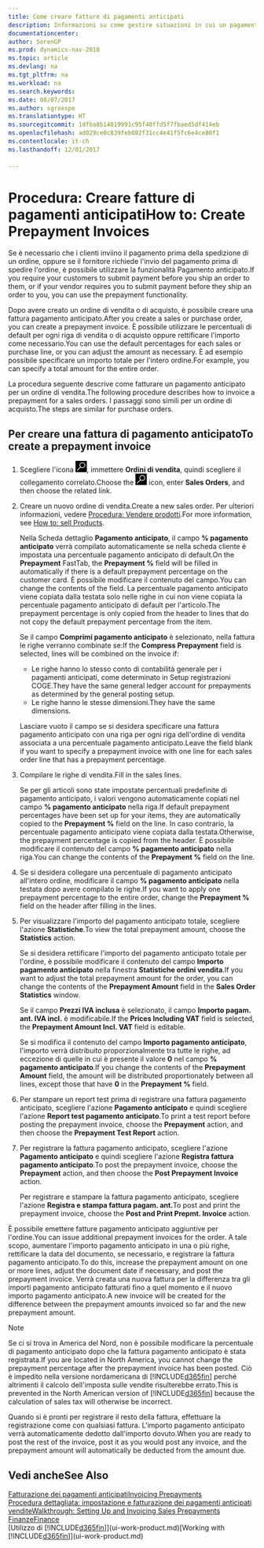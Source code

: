 ```yaml
---
title: Come creare fatture di pagamenti anticipati
description: Informazioni su come gestire situazioni in cui un pagamento anticipato viene richiesto ai clienti o dal fornitore.
documentationcenter: 
author: SorenGP
ms.prod: dynamics-nav-2018
ms.topic: article
ms.devlang: na
ms.tgt_pltfrm: na
ms.workload: na
ms.search.keywords: 
ms.date: 08/07/2017
ms.author: sgroespe
ms.translationtype: HT
ms.sourcegitcommit: 1dfba8b14019991c95f40ffd5f7fbaed5df414eb
ms.openlocfilehash: ad029ce0c839feb082f31cc4e41f5fc6e4ce80f1
ms.contentlocale: it-ch
ms.lasthandoff: 12/01/2017

---
```

# <a name="how-to-create-prepayment-invoices"></a><span data-ttu-id="2d753-103">Procedura: Creare fatture di pagamenti anticipati</span><span class="sxs-lookup"><span data-stu-id="2d753-103">How to: Create Prepayment Invoices</span></span>
<span data-ttu-id="2d753-104">Se è necessario che i clienti inviino il pagamento prima della spedizione di un ordine, oppure se il fornitore richiede l'invio del pagamento prima di spedire l'ordine, è possibile utilizzare la funzionalità Pagamento anticipato.</span><span class="sxs-lookup"><span data-stu-id="2d753-104">If you require your customers to submit payment before you ship an order to them, or if your vendor requires you to submit payment before they ship an order to you, you can use the prepayment functionality.</span></span>  

<span data-ttu-id="2d753-105">Dopo avere creato un ordine di vendita o di acquisto, è possibile creare una fattura pagamento anticipato.</span><span class="sxs-lookup"><span data-stu-id="2d753-105">After you create a sales or purchase order, you can create a prepayment invoice.</span></span> <span data-ttu-id="2d753-106">È possibile utilizzare le percentuali di default per ogni riga di vendita o di acquisto oppure rettificare l'importo come necessario.</span><span class="sxs-lookup"><span data-stu-id="2d753-106">You can use the default percentages for each sales or purchase line, or you can adjust the amount as necessary.</span></span> <span data-ttu-id="2d753-107">È ad esempio possibile specificare un importo totale per l'intero ordine.</span><span class="sxs-lookup"><span data-stu-id="2d753-107">For example, you can specify a total amount for the entire order.</span></span>  

<span data-ttu-id="2d753-108">La procedura seguente descrive come fatturare un pagamento anticipato per un ordine di vendita.</span><span class="sxs-lookup"><span data-stu-id="2d753-108">The following procedure describes how to invoice a prepayment for a sales orders.</span></span> <span data-ttu-id="2d753-109">I passaggi sono simili per un ordine di acquisto.</span><span class="sxs-lookup"><span data-stu-id="2d753-109">The steps are similar for purchase orders.</span></span>  

## <a name="to-create-a-prepayment-invoice"></a><span data-ttu-id="2d753-110">Per creare una fattura di pagamento anticipato</span><span class="sxs-lookup"><span data-stu-id="2d753-110">To create a prepayment invoice</span></span>  
1. <span data-ttu-id="2d753-111">Scegliere l'icona ![Cerca pagina o report](media/ui-search/search_small.png "icona Cerca pagina o report"), immettere **Ordini di vendita**, quindi scegliere il collegamento correlato.</span><span class="sxs-lookup"><span data-stu-id="2d753-111">Choose the ![Search for Page or Report](media/ui-search/search_small.png "Search for Page or Report icon") icon, enter **Sales Orders**, and then choose the related link.</span></span>  
2. <span data-ttu-id="2d753-112">Creare un nuovo ordine di vendita.</span><span class="sxs-lookup"><span data-stu-id="2d753-112">Create a new sales order.</span></span> <span data-ttu-id="2d753-113">Per ulteriori informazioni, vedere [Procedura: Vendere prodotti](sales-how-sell-products.md).</span><span class="sxs-lookup"><span data-stu-id="2d753-113">For more information, see [How to: sell Products](sales-how-sell-products.md).</span></span>  

    <span data-ttu-id="2d753-114">Nella Scheda dettaglio **Pagamento anticipato**, il campo **% pagamento anticipato** verrà compilato automaticamente se nella scheda cliente è impostata una percentuale pagamento anticipato di default.</span><span class="sxs-lookup"><span data-stu-id="2d753-114">On the **Prepayment** FastTab, the **Prepayment %** field will be filled in automatically if there is a default prepayment percentage on the customer card.</span></span> <span data-ttu-id="2d753-115">È possibile modificare il contenuto del campo.</span><span class="sxs-lookup"><span data-stu-id="2d753-115">You can change the contents of the field.</span></span> <span data-ttu-id="2d753-116">La percentuale pagamento anticipato viene copiata dalla testata solo nelle righe in cui non viene copiata la percentuale pagamento anticipato di default per l'articolo.</span><span class="sxs-lookup"><span data-stu-id="2d753-116">The prepayment percentage is only copied from the header to lines that do not copy the default prepayment percentage from the item.</span></span>  

    <span data-ttu-id="2d753-117">Se il campo **Comprimi pagamento anticipato** è selezionato, nella fattura le righe verranno combinate se:</span><span class="sxs-lookup"><span data-stu-id="2d753-117">If the **Compress Prepayment** field is selected, lines will be combined on the invoice if:</span></span>  
    - <span data-ttu-id="2d753-118">Le righe hanno lo stesso conto di contabilità generale per i pagamenti anticipati, come determinato in Setup registrazioni COGE.</span><span class="sxs-lookup"><span data-stu-id="2d753-118">They have the same general ledger account for prepayments as determined by the general posting setup.</span></span>  
    - <span data-ttu-id="2d753-119">Le righe hanno le stesse dimensioni.</span><span class="sxs-lookup"><span data-stu-id="2d753-119">They have the same dimensions.</span></span>  

    <span data-ttu-id="2d753-120">Lasciare vuoto il campo se si desidera specificare una fattura pagamento anticipato con una riga per ogni riga dell'ordine di vendita associata a una percentuale pagamento anticipato.</span><span class="sxs-lookup"><span data-stu-id="2d753-120">Leave the field blank if you want to specify a prepayment invoice with one line for each sales order line that has a prepayment percentage.</span></span>  

3. <span data-ttu-id="2d753-121">Compilare le righe di vendita.</span><span class="sxs-lookup"><span data-stu-id="2d753-121">Fill in the sales lines.</span></span>  

    <span data-ttu-id="2d753-122">Se per gli articoli sono state impostate percentuali predefinite di pagamento anticipato, i valori vengono automaticamente copiati nel campo **% pagamento anticipato** nella riga.</span><span class="sxs-lookup"><span data-stu-id="2d753-122">If default prepayment percentages have been set up for your items, they are automatically copied to the **Prepayment %** field on the line.</span></span> <span data-ttu-id="2d753-123">In caso contrario, la percentuale pagamento anticipato viene copiata dalla testata.</span><span class="sxs-lookup"><span data-stu-id="2d753-123">Otherwise, the prepayment percentage is copied from the header.</span></span> <span data-ttu-id="2d753-124">È possibile modificare il contenuto del campo **% pagamento anticipato** nella riga.</span><span class="sxs-lookup"><span data-stu-id="2d753-124">You can change the contents of the **Prepayment %** field on the line.</span></span>  
4. <span data-ttu-id="2d753-125">Se si desidera collegare una percentuale di pagamento anticipato all'intero ordine, modificare il campo **% pagamento anticipato** nella testata dopo avere compilato le righe.</span><span class="sxs-lookup"><span data-stu-id="2d753-125">If you want to apply one prepayment percentage to the entire order, change the **Prepayment %** field on the header after filling in the lines.</span></span>  
5. <span data-ttu-id="2d753-126">Per visualizzare l'importo del pagamento anticipato totale, scegliere l'azione **Statistiche**.</span><span class="sxs-lookup"><span data-stu-id="2d753-126">To view the total prepayment amount, choose the **Statistics** action.</span></span>

    <span data-ttu-id="2d753-127">Se si desidera rettificare l'importo del pagamento anticipato totale per l'ordine, è possibile modificare il contenuto del campo **Importo pagamento anticipato** nella finestra **Statistiche ordini vendita**.</span><span class="sxs-lookup"><span data-stu-id="2d753-127">If you want to adjust the total prepayment amount for the order, you can change the contents of the **Prepayment Amount** field in the **Sales Order Statistics** window.</span></span>  

    <span data-ttu-id="2d753-128">Se il campo **Prezzi IVA inclusa** è selezionato, il campo **Importo pagam. ant. IVA incl.** è modificabile.</span><span class="sxs-lookup"><span data-stu-id="2d753-128">If the **Prices Including VAT** field is selected, the **Prepayment Amount Incl. VAT** field is editable.</span></span>  

    <span data-ttu-id="2d753-129">Se si modifica il contenuto del campo **Importo pagamento anticipato**, l'importo verrà distribuito proporzionalmente tra tutte le righe, ad eccezione di quelle in cui è presente il valore **0** nel campo **% pagamento anticipato**.</span><span class="sxs-lookup"><span data-stu-id="2d753-129">If you change the contents of the **Prepayment Amount** field, the amount will be distributed proportionately between all lines, except those that have **0** in the **Prepayment %** field.</span></span>  
6. <span data-ttu-id="2d753-130">Per stampare un report test prima di registrare una fattura pagamento anticipato, scegliere l'azione **Pagamento anticipato** e quindi scegliere l'azione **Report test pagamento anticipato**.</span><span class="sxs-lookup"><span data-stu-id="2d753-130">To print a test report before posting the prepayment invoice, choose the **Prepayment** action, and then choose the **Prepayment Test Report** action.</span></span>  
7. <span data-ttu-id="2d753-131">Per registrare la fattura pagamento anticipato, scegliere l'azione **Pagamento anticipato** e quindi scegliere l'azione **Registra fattura pagamento anticipato**.</span><span class="sxs-lookup"><span data-stu-id="2d753-131">To post the prepayment invoice, choose the **Prepayment** action, and then choose the **Post Prepayment Invoice** action.</span></span>  

    <span data-ttu-id="2d753-132">Per registrare e stampare la fattura pagamento anticipato, scegliere l'azione **Registra e stampa fattura pagam. ant.**</span><span class="sxs-lookup"><span data-stu-id="2d753-132">To post and print the prepayment invoice, choose the **Post and Print Prepmt. Invoice** action.</span></span>  

<span data-ttu-id="2d753-133">È possibile emettere fatture pagamento anticipato aggiuntive per l'ordine.</span><span class="sxs-lookup"><span data-stu-id="2d753-133">You can issue additional prepayment invoices for the order.</span></span> <span data-ttu-id="2d753-134">A tale scopo, aumentare l'importo pagamento anticipato in una o più righe, rettificare la data del documento, se necessario, e registrare la fattura pagamento anticipato.</span><span class="sxs-lookup"><span data-stu-id="2d753-134">To do this, increase the prepayment amount on one or more lines, adjust the document date if necessary, and post the prepayment invoice.</span></span> <span data-ttu-id="2d753-135">Verrà creata una nuova fattura per la differenza tra gli importi pagamento anticipato fatturati fino a quel momento e il nuovo importo pagamento anticipato.</span><span class="sxs-lookup"><span data-stu-id="2d753-135">A new invoice will be created for the difference between the prepayment amounts invoiced so far and the new prepayment amount.</span></span>  

> [!NOTE]  
>  <span data-ttu-id="2d753-136">Se ci si trova in America del Nord, non è possibile modificare la percentuale di pagamento anticipato dopo che la fattura pagamento anticipato è stata registrata.</span><span class="sxs-lookup"><span data-stu-id="2d753-136">If you are located in North America, you cannot change the prepayment percentage after the prepayment invoice has been posted.</span></span> <span data-ttu-id="2d753-137">Ciò è impedito nella versione nordamericana di [!INCLUDE[d365fin](includes/d365fin_md.md)] perché altrimenti il calcolo dell'imposta sulle vendite risulterebbe errato.</span><span class="sxs-lookup"><span data-stu-id="2d753-137">This is prevented in the North American version of [!INCLUDE[d365fin](includes/d365fin_md.md)] because the calculation of sales tax will otherwise be incorrect.</span></span>  

 <span data-ttu-id="2d753-138">Quando si è pronti per registrare il resto della fattura, effettuare la registrazione come con qualsiasi fattura. L'importo pagamento anticipato verrà automaticamente dedotto dall'importo dovuto.</span><span class="sxs-lookup"><span data-stu-id="2d753-138">When you are ready to post the rest of the invoice, post it as you would post any invoice, and the prepayment amount will automatically be deducted from the amount due.</span></span>  

## <a name="see-also"></a><span data-ttu-id="2d753-139">Vedi anche</span><span class="sxs-lookup"><span data-stu-id="2d753-139">See Also</span></span>  
[<span data-ttu-id="2d753-140">Fatturazione dei pagamenti anticipati</span><span class="sxs-lookup"><span data-stu-id="2d753-140">Invoicing Prepayments</span></span>](finance-invoice-prepayments.md)  
[<span data-ttu-id="2d753-141">Procedura dettagliata: impostazione e fatturazione dei pagamenti anticipati vendite</span><span class="sxs-lookup"><span data-stu-id="2d753-141">Walkthrough: Setting Up and Invoicing Sales Prepayments</span></span>](walkthrough-setting-up-and-invoicing-sales-prepayments.md)  
[<span data-ttu-id="2d753-142">Finanze</span><span class="sxs-lookup"><span data-stu-id="2d753-142">Finance</span></span>](finance.md)  
<span data-ttu-id="2d753-143">[Utilizzo di [!INCLUDE[d365fin](includes/d365fin_md.md)]](ui-work-product.md)</span><span class="sxs-lookup"><span data-stu-id="2d753-143">[Working with [!INCLUDE[d365fin](includes/d365fin_md.md)]](ui-work-product.md)</span></span>

